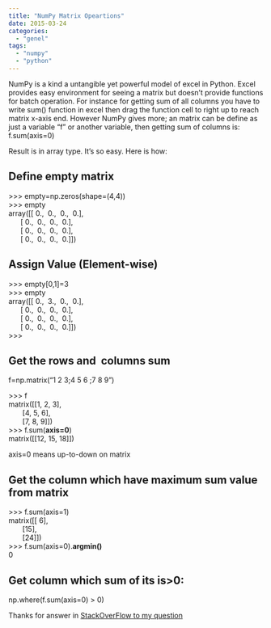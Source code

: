 ```yaml
---
title: "NumPy Matrix Opeartions"
date: 2015-03-24
categories: 
  - "genel"
tags: 
  - "numpy"
  - "python"
---
```


NumPy is a kind a untangible yet powerful model of excel in Python. Excel provides easy environment for seeing a matrix but doesn’t provide functions for batch operation. For instance for getting sum of all columns you have to write sum() function in excel then drag the function cell to right up to reach matrix x-axis end. However NumPy gives more; an matrix can be define as just a variable “f” or another variable, then getting sum of columns is: f.sum(axis=0)

Result is in array type. It’s so easy. Here is how:

## Define empty matrix

\>>> empty=np.zeros(shape=(4,4))  
\>>> empty  
array(\[\[ 0.,  0.,  0.,  0.\],  
      \[ 0.,  0.,  0.,  0.\],  
      \[ 0.,  0.,  0.,  0.\],  
      \[ 0.,  0.,  0.,  0.\]\])  

## Assign Value (Element-wise)

\>>> empty\[0,1\]=3  
\>>> empty  
array(\[\[ 0.,  3.,  0.,  0.\],  
      \[ 0.,  0.,  0.,  0.\],  
      \[ 0.,  0.,  0.,  0.\],  
      \[ 0.,  0.,  0.,  0.\]\])  
\>>>

## Get the rows and  columns sum

f=np.matrix(“1 2 3;4 5 6 ;7 8 9”)  

\>>> f  
matrix(\[\[1, 2, 3\],  
       \[4, 5, 6\],  
       \[7, 8, 9\]\])  
\>>> f.sum(**axis=0**)  
matrix(\[\[12, 15, 18\]\])  
  

axis=0 means up-to-down on matrix

## Get the column which have maximum sum value from matrix

\>>> f.sum(axis=1)  
matrix(\[\[ 6\],  
       \[15\],  
       \[24\]\])  
\>>> f.sum(axis=0).**argmin()**  
0

## Get column which sum of its is>0:

np.where(f.sum(axis=0) > 0)  

Thanks for answer in [StackOverFlow to my question](http://stackoverflow.com/questions/29217072/get-the-column-which-have-maximum-sum-value-from-matrix/29217161?noredirect=1#comment46643726_29217161)
